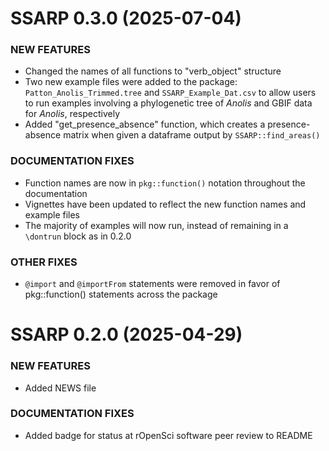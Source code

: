 SSARP 0.3.0 (2025-07-04)
=========================

### NEW FEATURES

  * Changed the names of all functions to "verb_object" structure
  * Two new example files were added to the package: `Patton_Anolis_Trimmed.tree` and `SSARP_Example_Dat.csv` to allow users to run examples involving a phylogenetic tree of *Anolis* and GBIF data for *Anolis*, respectively
  * Added "get_presence_absence" function, which creates a presence-absence matrix when given a dataframe output by `SSARP::find_areas()`

### DOCUMENTATION FIXES
  * Function names are now in `pkg::function()` notation throughout the documentation
  * Vignettes have been updated to reflect the new function names and example files
  * The majority of examples will now run, instead of remaining in a `\dontrun` block as in 0.2.0

### OTHER FIXES
  * `@import` and `@importFrom` statements were removed in favor of pkg::function() statements across the package

SSARP 0.2.0 (2025-04-29)
=========================

### NEW FEATURES

  * Added NEWS file
  
### DOCUMENTATION FIXES
  * Added badge for status at rOpenSci software peer review to README
  
